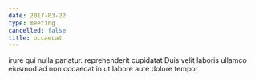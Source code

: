 ```yaml
---
date: 2017-03-22
type: meeting
cancelled: false
title: occaecat
---
```

irure qui nulla pariatur. reprehenderit cupidatat Duis velit laboris ullamco eiusmod ad non occaecat in ut labore aute dolore tempor